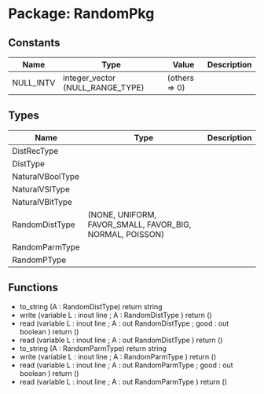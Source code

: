 # Package: RandomPkg
## Constants
| Name      | Type                             | Value          | Description |
| --------- | -------------------------------- | -------------- | ----------- |
| NULL_INTV | integer_vector (NULL_RANGE_TYPE) |  (others => 0) |             |
## Types
| Name             | Type                                                     | Description |
| ---------------- | -------------------------------------------------------- | ----------- |
| DistRecType      |                                                          |             |
| DistType         |                                                          |             |
| NaturalVBoolType |                                                          |             |
| NaturalVSlType   |                                                          |             |
| NaturalVBitType  |                                                          |             |
| RandomDistType   | (NONE, UNIFORM, FAVOR_SMALL, FAVOR_BIG, NORMAL, POISSON) |             |
| RandomParmType   |                                                          |             |
| RandomPType      |                                                          |             |
## Functions
- to_string <font id="function_arguments">(A : RandomDistType)</font> <font id="function_return">return string</font>
- write <font id="function_arguments">(variable L : inout line ; A : RandomDistType )</font> <font id="function_return">return ()</font>
- read <font id="function_arguments">(variable L : inout line ; A : out RandomDistType ; good : out boolean )</font> <font id="function_return">return ()</font>
- read <font id="function_arguments">(variable L : inout line ; A : out RandomDistType )</font> <font id="function_return">return ()</font>
- to_string <font id="function_arguments">(A : RandomParmType)</font> <font id="function_return">return string</font>
- write <font id="function_arguments">(variable L : inout line ; A : RandomParmType )</font> <font id="function_return">return ()</font>
- read <font id="function_arguments">(variable L : inout line ; A : out RandomParmType ; good : out boolean )</font> <font id="function_return">return ()</font>
- read <font id="function_arguments">(variable L : inout line ; A : out RandomParmType )</font> <font id="function_return">return ()</font>
